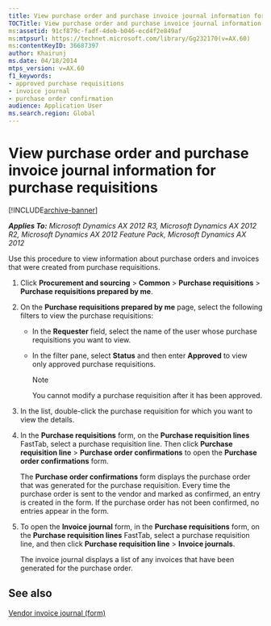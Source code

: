 ```yaml
---
title: View purchase order and purchase invoice journal information for purchase requisitions
TOCTitle: View purchase order and purchase invoice journal information for purchase requisitions
ms:assetid: 91cf879c-fadf-4deb-b046-ecd4f2e849af
ms:mtpsurl: https://technet.microsoft.com/library/Gg232170(v=AX.60)
ms:contentKeyID: 36687397
author: Khairunj
ms.date: 04/18/2014
mtps_version: v=AX.60
f1_keywords:
- approved purchase requisitions
- invoice journal
- purchase order confirmation
audience: Application User
ms.search.region: Global
---
```


# View purchase order and purchase invoice journal information for purchase requisitions 


[!INCLUDE[archive-banner](includes/archive-banner.md)]


_**Applies To:** Microsoft Dynamics AX 2012 R3, Microsoft Dynamics AX 2012 R2, Microsoft Dynamics AX 2012 Feature Pack, Microsoft Dynamics AX 2012_

Use this procedure to view information about purchase orders and invoices that were created from purchase requisitions.

1.  Click **Procurement and sourcing** \> **Common** \> **Purchase requisitions** \> **Purchase requisitions prepared by me**.

2.  On the **Purchase requisitions prepared by me** page, select the following filters to view the purchase requisitions:
    
      - In the **Requester** field, select the name of the user whose purchase requisitions you want to view.
    
      - In the filter pane, select **Status** and then enter **Approved** to view only approved purchase requisitions.
        

        > [!NOTE]
        > <P>You cannot modify a purchase requisition after it has been approved.</P>



3.  In the list, double-click the purchase requisition for which you want to view the details.

4.  In the **Purchase requisitions** form, on the **Purchase requisition lines** FastTab, select a purchase requisition line. Then click **Purchase requisition line** \> **Purchase order confirmations** to open the **Purchase order confirmations** form.
    
    The **Purchase order confirmations** form displays the purchase order that was generated for the purchase requisition. Every time the purchase order is sent to the vendor and marked as confirmed, an entry is created in the form. If the purchase order has not been confirmed, no entries appear in the form.

5.  To open the **Invoice journal** form, in the **Purchase requisitions** form, on the **Purchase requisition lines** FastTab, select a purchase requisition line, and then click **Purchase requisition line** \> **Invoice journals**.
    
    The invoice journal displays a list of any invoices that have been generated for the purchase order.

## See also

[Vendor invoice journal (form)](https://technet.microsoft.com/library/aa587621\(v=ax.60\))

  


